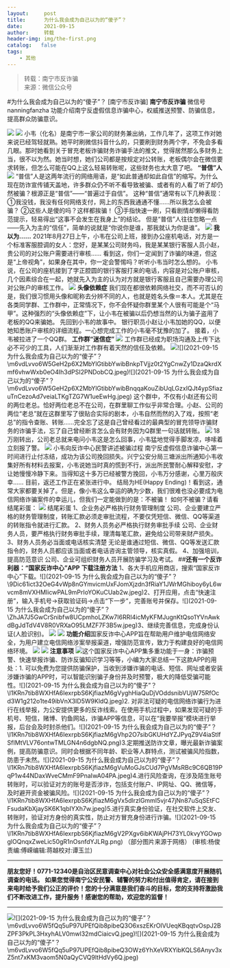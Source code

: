 ```yaml
---
layout:     post
title:      为什么我会成为自己以为的“傻子”？
date:       2021-09-15
author:     转载
header-img: img/the-first.png
catalog:   false
tags:
    - 其他
---
```


<blockquote><p>转载：南宁市反诈骗<br>
来源：微信公众号</p></blockquote>

#为什么我会成为自己以为的“傻子”？
[南宁市反诈骗]
**南宁市反诈骗**
微信号nanningfanzha
功能介绍南宁反虚假信息诈骗中心，权威推送预警、防骗信息，提高群众防骗意识。

![]({{site.baseurl}}/postimg/m6vdLvvo6W5iaqtFlbC2aKtxz0cgAUufMCLNZjTFq3atj7KNzA5jndiaFCUL151ExlvRyBicqsE2ibqpx1OibZrS54A.gif)
![]({{site.baseurl}}/postimg/m6vdLvvo6W5GeH2p6X2MbYlGtibbYwibBnGJRVxD92icWcicktbLb696uVN5duSfSGyicibmn5nCaF27sqdoeeghJFYw.jpeg)
小韦（化名）是南宁市一家公司的财务兼出纳，工作几年了，这项工作对她来说已经驾轻就熟。她平时刷微信抖音什么的，只要刷到财务两个字，不免会多看几眼。那时她看到关于冒充老板诈骗财务诈骗手法的推文，觉得居然那么多财务上当，很不以为然。她当时想，她们公司都是按规定对公转账，老板偶尔会在微信要求转账，但怎么可能在QQ上这么轻易转账呢，这些财务也太大意了吧。
**“普信”人**
![]({{site.baseurl}}/postimg/m6vdLvvo6W5GeH2p6X2MbYlGtibbYwibBngclQFKic8iaYg3OLCcoC7lUm7v7c0TNjneopJZqqtmuTa30EKicjqDCpA.jpeg)
“普信”人是这两年流行的网络用语，是“如此普通却如此自信”的缩写。为什么现在防诈宣传铺天盖地，许多群众仍不听不看导致被骗、或者有的人看了听了却仍然被骗？根源正是“普信”——“普遍过于自信”。
这种“普信”通常有以下几种表现：
①我没钱，我没有任何网络支付，网上的东西我通通不懂……所以我怎么会被骗？
②这些人是傻的吗？这样都挨骗！
③手指快速一刷，只看剧情却懒得看防范提示，轻易得出“这事不会发生在我身上”的结论。
但是“普信”人往往忽略一点——先入为主的“信任”，简单的说就是“你说你是谁，那我就认为你是谁”。
![]({{site.baseurl}}/postimg/m6vdLvvo6W5GeH2p6X2MbYlGtibbYwibBnX30yQWRK2rAS4QCzKQQex3EicRUWVknN6PgbU8DIAbbQtMHXLMIlufA.jpeg)
**我以为……**
2021年8月27日上午，小韦在公司上班，接到办公座机电话，对方是一个标准客服腔调的女人：您好，是某某公司财务吗，我是某某银行客服人员小赵，贵公司的对公账户需要进行审核……
看到这，你们一定闻到了诈骗的味道，但这是“上帝视角”，如果身在其中，你一定会警惕吗？听听小韦当时怎么想的。
小韦说，在公司的座机接到了字正腔圆的银行客服打来的电话，内容是对公账户审核，几个因素综合在一起，她就先入为主的认为对方就是银行客服且自己需要办理公司对公账户的审核工作。
![]({{site.baseurl}}/postimg/m6vdLvvo6W5GeH2p6X2MbYlGtibbYwibBnfDS6ibsjZia9dfpEA4dziaQJTwnYY1IG9IWhnic8fn8d4jM7Jias7P3XjicA.jpeg)
**头像依赖症**
我们现在都很依赖网络社交，而不可否认的是，我们很习惯用头像和昵称去分辨不同的人，也就是姓名头像＝本人。尤其是在各类同学群、工作群中，正常情况下，你不会怀疑你群里某个人很有可能是个“马甲”。这种强烈的“头像依赖症”下，让小韦在被骗以后仍想当然的认为骗子盗用了老板的QQ来骗她。
先回到小韦的故事中。
银行职员小赵让小韦加她的QQ，以便她知悉账户审核的详细流程。一心想完成工作的小韦毫不犹豫的加了。
接着，小韦被拉进了一个QQ群。
**工作群“迷信症”**
![]({{site.baseurl}}/postimg/m6vdLvvo6W5GeH2p6X2MbYlGtibbYwibBnM1fVXFWaEHuaoELEQQDYImsWWJsClWfgtI0lrDKRfeicamuPQn0T0FA.jpeg)
工作群已经成为职场沟通及上传下达必不可少的工具，人们渐渐对工作群有着天然的信任及依赖。
![]({{site.baseurl}}/postimg/m6vdLvvo6W5GeH2p6X2MbYlGtibbYwibBnIoEMUcOreJrujrRqowXWqyEG01S5RkAu6DlXPRssdqbGIHqvgjGa4A.jpeg)![](2021-09-15
为什么我会成为自己以为的“傻子”？\\m6vdLvvo6W5GeH2p6X2MbYlGtibbYwibBnkpTVjjz0t2YgCnwZy1DzaQkrdXmf6vhwWxb0eO4Ih3dPSI2PNDobCQ.jpeg)![](2021-09-15
为什么我会成为自己以为的“傻子”？\\m6vdLvvo6W5GeH2p6X2MbYlGtibbYwibBnqqaKouZibUqLGzxIQJt4ypSfiazuTnCezoAd7veiaLTKgTZG7W1ueEwHg.jpeg)
这个群中，不仅有小赵还有公司的两位老总。恰好两位老总不在公司，在群里聊工作似乎非常合理。小赵、公司的两位“老总”就在这群里写了很贴合实际的剧本，小韦自然而然的入了戏，按照“老总”的指令查账、转账……完全忘了这是自己曾经看过的最典型的冒充领导诈骗财务的诈骗手法，忘了自己曾经断言怎么会有财务因为Q群里一句话就转账。
![]({{site.baseurl}}/postimg/m6vdLvvo6W5GeH2p6X2MbYlGtibbYwibBnJZdWHibibCLOricZCVWFIyTibDkgm0RKVPdu0gRaHpNqpoyX50q5m18wzw.jpeg)
18万刚转出，公司老总就来电问小韦这是怎么回事，小韦猛地觉得手脚发凉，哆嗦着立刻报了警。
![]({{site.baseurl}}/postimg/m6vdLvvo6W5GeH2p6X2MbYlGtibbYwibBn76LzYibwBQU2UXTJ389qgNqlCxqQumRRiabWLS8m4y8QL48bo4x9Ctwg.jpeg)
小韦向反诈中心民警讲述被骗过程
南宁反虚假信息诈骗中心第一时间进行止付冻结，成功为该公司挽回损失。兴宁公安分局三塘派出所通知小韦收集好所有材料去报案，小韦说她当时真的慌到不行，派出所民警耐心解释安慰，才让她慢慢冷静下来。当得知这十多万已经被警方挽回，小韦万分感谢，心里万般庆幸……
目前，返还工作正在紧张进行中。
结局为HE(Happy
Ending)！看到这，通常大家都要关掉了。但是，像小韦这么幸运的确为少数，我们很难也没必要成为电信网络诈骗案件的幸运儿，但我们一定能做到的是：不被骗！
如何不被骗？请看结尾彩蛋：
![]({{site.baseurl}}/postimg/m6vdLvvo6W5GeH2p6X2MbYlGtibbYwibBnHKicgP9nyJst0Cd1Vy3tfDvVwHAJp999q7keNicpHU1cOjesX0kUGoWw.gif)
结尾彩蛋
1、企业务必严格执行财务管理制度
公司、企业要建立严格的财务管理制度，转账汇款必须走审批流程，不要仅凭短信、微信、QQ等渠道的转账指令就进行汇款。
2、财务人员务必严格执行财务审批手续
公司、企业财务人员，要严格执行财务审批手续，理清每笔汇款，避免给公司带来财产损失。
3、财务人员务必当面或电话核实清楚
无论是谁通过短信、微信、QQ等发送汇款指令的，财务人员都应该当面或者电话咨询主管领导，核实真假。
4、加强培训，提高防范意识
公司、企业可组织财务人员开展防骗学习及考试。
##**还有一个反诈利器：“国家反诈中心”APP**
**下载注册方法**
1、各大手机应用商店，搜索“国家反诈中心”下载。![](2021-09-15
为什么我会成为自己以为的“傻子”？\\9Dic61ict32OeG4vWp8nGYmvicmUxFJomXjzdn3fRiaY1JWrMGhiboy6yL6wvcm8mVXHMIicwPAL9mPrIoYOKuCUab2w.jpeg)2、打开应用，点击“快速注册”，输入手机号→获取验证码→点击“下一步”，完善账号并保存。![](2021-09-15
为什么我会成为自己以为的“傻子”？\\ZhJA7J5GwCrSnibfw8UCpmhoLZKw7I6RRI4icMyKFMJugnKtQso1YVnAwkdBgJdTdV4V8R0VRXaO95LMZF7F3B5w.jpeg)3、继续完善信息，完成身份认证(人脸识别)。
![]({{site.baseurl}}/postimg/LYyGTL94pL0ibNJRpGtcpRtxz2hQzdq2umlCzUFXZoADD0VZSYFlYM5icnHNUIzneqnGquboHMbzac5Z6xpGk8hQ.jpeg)
![]({{site.baseurl}}/postimg/LYyGTL94pL0ibNJRpGtcpRtxz2hQzdq2uxMww7A9gRd1FELzDxPezChomyQQO9A0yTK0ZibI6QF3mu78kDSmLK6w.jpeg)
**功能介绍**国家反诈中心APP旨在帮助用户维护电信网络安全，为用户建立电信网络涉案举报渠道，增强防范宣传，致力于构建良好的电信网络环境。
![]({{site.baseurl}}/postimg/OMuPic5Go1Hwdibt8Yyyr4rUtkFo86GgpRVwmasMq5sicyYZFz8MjHRhEicBAVI2Sib3ic8bBDn8YnDUCzabrYgicnLsg.png)
![]({{site.baseurl}}/postimg/OMuPic5Go1Hwdibt8Yyyr4rUtkFo86GgpRdJbJqoSgw4MhGd5xicXoy41lOu5f3YhRuzqYXTXTXfHKU5FdzOk27OQ.png)
**注意事项**
![]({{site.baseurl}}/postimg/OMuPic5Go1Hwdibt8Yyyr4rUtkFo86GgpRUnRFfkelNSbGEIdg7hrtEDyPHibHLwdUlQYRn3me8rhuLGheCqnyO9A.png)这个国家反诈中心APP集多重功能于一身：诈骗预警、快速举报诈骗、防诈反骗知识学习等等，小编为大家总结一下这款APP的用处：1\.
可以免费为您提供防骗保护，当收到涉嫌诈骗的电话、短信、网址或者安装涉嫌诈骗的APP时，可以智能识别骗子身份并及时预警，极大的降低受骗可能性。![](2021-09-15
为什么我会成为自己以为的“傻子”？\\l1KRn7tib8WXHfA6IexrpbS6KjfiazM6gVyghHiaQuDjVOddsnibVUjW75RfOcd3W1g212o1te49ibVnX3ID5W9KldQ.jpeg)2\.
对非法可疑的电信网络诈骗行为进行在线举报，为公安提供更多的反诈线索。在使用手机过程中，如果发现可疑的手机号、短信，赌博、钓鱼网站，诈骗APP等信息，可以在“我要举报”模块进行举报，后台会及时封杀他们。![](2021-09-15
为什么我会成为自己以为的“傻子”？\\l1KRn7tib8WXHfA6IexrpbS6KjfiazM6gVhp2O7sibGKUHdYZJPyqZ9V4iaStlfSfIMtVLV76ontwTMLGN4n6dgbNQ.png)3.定期推送防诈文章，曝光最新诈骗案例，提高防骗意识。同时会根据不同年龄、职业等人群特点，测试被骗风险指数，防患于未然。![](2021-09-15
为什么我会成为自己以为的“傻子”？\\l1KRn7tib8WXHfA6IexrpbS6KjfiazM6gVuMoGJsCUd7PgVMsRBc9C6QB19PqP1w44NDaxWveCMmF9PnaIwA04PA.jpeg)4.进行风险查询，在涉及陌生账号转账时，可以验证对方的账号是否涉诈，包括支付账户、IP网址、QQ、微信等，及时避开资金被骗风险。![](2021-09-15
为什么我会成为自己以为的“傻子”？\\l1KRn7tib8WXHfA6IexrpbS6KjfiazM6gVx5dlrzlGmmI5vjr47jNn87uSqSEtFCFsudaKbXjaySK6K1qbIYXh7w.jpeg)5.进行真实身份验证，在社交软件上交友、转账时，验证对方身份的真实性，防止对方冒充身份进行诈骗。![](2021-09-15
为什么我会成为自己以为的“傻子”？\\l1KRn7tib8WXHfA6IexrpbS6KjfiazM6gV2PXgv6ibKWAjPH73YL0kvyYGOwpglOQnqxZweLic50gR1nOsnfdYJLRg.png)
（部分图片来源于网络）
(审核:杨俊责编:傅嵘编辑:蒋越校对:谭玉兰)
***
******朋友您好！0771-12340是****自治区民意调查中心对社会公众安全感满意度开展随机调查的电话。**
**如果您觉得南宁公安民警、辅警的努力和付出值得肯定，请在接到来电时给予我们公正的评价！您的十分满意是我们奋斗的目标，您的支持将激励我们不断改进工作，提升服务！感谢您的帮助，欢迎您的监督！**
****
![]({{site.baseurl}}/postimg/m6vdLvvo6W5fQq5uP97UPEfQib8pibeQ3OIeVDxD23H3A2hshm9VPKwY5lU5bLvcdcrPes5XplD3ibsbDFZwyKDqA.jpeg)![](2021-09-15
为什么我会成为自己以为的“傻子”？\\m6vdLvvo6W5fQq5uP97UPEfQib8pibeQ3O6xszEKrOIVUeqKBqqtvOspJ2BZPF3PkPL3HxyhALV0mwl32mdCiaicvQ.jpeg)![](2021-09-15
为什么我会成为自己以为的“傻子”？\\m6vdLvvo6W5fQq5uP97UPEfQib8pibeQ3OWz6YhXeVRXYibKQLS6Anyv3xZ5nt7xKM3vaom5N0aQyCVQ9ltHdVy6Q.jpeg)
